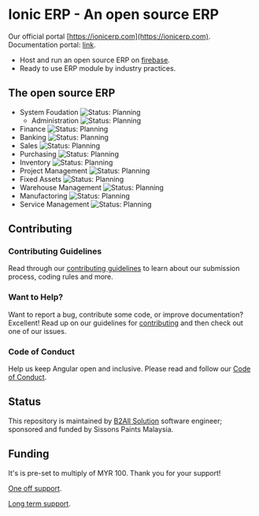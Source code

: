 # Ionic ERP - An open source ERP

Our official portal [https://ionicerp.com](https://ionicerp.com).
Documentation portal: [link](https://ionicerp.notion.site/ionicerp/IonicERP-Documentation-ba9d03f37821458e87089923096bd7b7).

- Host and run an open source ERP on [firebase](https://firebase.google.com/).
- Ready to use ERP module by industry practices.

## The open source ERP
- System Foudation ![Status: Planning](https://img.shields.io/badge/Status-Planning-blue)
  - Administration ![Status: Planning](https://img.shields.io/badge/Status-Planning-blue)
- Finance ![Status: Planning](https://img.shields.io/badge/Status-Planning-blue)
- Banking ![Status: Planning](https://img.shields.io/badge/Status-Planning-blue)
- Sales ![Status: Planning](https://img.shields.io/badge/Status-Planning-blue)
- Purchasing ![Status: Planning](https://img.shields.io/badge/Status-Planning-blue)
- Inventory ![Status: Planning](https://img.shields.io/badge/Status-Planning-blue)
- Project Management ![Status: Planning](https://img.shields.io/badge/Status-Planning-blue)
- Fixed Assets ![Status: Planning](https://img.shields.io/badge/Status-Planning-blue)
- Warehouse Management ![Status: Planning](https://img.shields.io/badge/Status-Planning-blue)
- Manufactoring ![Status: Planning](https://img.shields.io/badge/Status-Planning-blue)
- Service Management ![Status: Planning](https://img.shields.io/badge/Status-Planning-blue)

## Contributing

### Contributing Guidelines

Read through our [contributing guidelines][contributing] to learn about our submission process, coding rules and more.

### Want to Help?

Want to report a bug, contribute some code, or improve documentation? Excellent! Read up on our guidelines for [contributing][contributing] and then check out one of our issues.

### Code of Conduct

Help us keep Angular open and inclusive. Please read and follow our [Code of Conduct][codeofconduct].


## Status

This repository is maintained by [B2All Solution](https://b2allsolution.com) software engineer; sponsored and funded by Sissons Paints Malaysia.

## Funding

It's is pre-set to multiply of MYR 100. Thank you for your support!

[One off support](https://buy.stripe.com/fZe1541Rx6OZ9Y4288).

[Long term support](https://buy.stripe.com/6oEbJIcwb5KVc6c6op).


[contributing]: CONTRIBUTING.md
[codeofconduct]: CODE_OF_CONDUCT.md